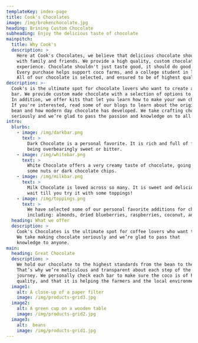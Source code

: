 ```yaml
---
templateKey: index-page
title: Cook's Chocolates
image: /img/brokenchocolate.jpg
heading: Brining Custom Chocolate
subheading: Enjoy the delicious taste of chocolate
mainpitch:
  title: Why Cook's
  description: >
    Here at Cook's Chocolates, we believe that delicious chocolate should be shared
    with family and friends. We provide a high quality, custom chocolate chocolate
    experience. Chocolate shouldn't just taste good, it should do good as well.
    Every purchase helps support coco farms, and a college student in love with chocolate.
    All of our chocolate is selected, and ensured to be of highest quality.
description: >-
  Cook's is the ultimate spot for chocolate lovers who want to create a custom chocolate
  bar. We provide custom made chocolate with a selection of options to choose from.
  In addition, we offer kits that let you learn how to make your own chocolate!
  If you're interested, read some of our blogs to learn about the origin of the coco
  bean and how modern day chocolate has developed. We take crafting chocolate
  seriously and we’re glad to pass the passion and knowledge on to all interested!
intro:
  blurbs:
    - image: /img/darkbar.png
      text: >
        Dark Chocolate is a personal favorite. It is rich and full of flavor, without
        being overbearingly sweet or bitter.
    - image: /img/whitebar.png
      text: >
        White Chocolate offers a very creamy taste of chocolate, going great with
        some nuts or dark chocolate chips.
    - image: /img/milkbar.png
      text: >
        Milk Chocolate is loved across so many. It is sweet and delicious. Just
        wait till you try it with some toppings!
    - image: /img/toppings.png
      text: >
        We have selected some of our personal favorite additions for chocolate,
        including: almonds, dried blueberries, raspberries, coconut, and hazelnuts.
  heading: What we offer
  description: >
    Cook's Chocolates is the ultimate spot for coffee lovers who want to learn.
    We take making chocolate seriously and we’re glad to pass that
    knowledge to anyone.
main:
  heading: Great Chocolate
  description: >
    We hold our chocolate to the highest standards from the bean to the bar.
    That’s why we’re meticulous and transparent about each step of the
    journey. We personally check each bar to make sure the coco is of highest
    quality, and that it is helping the farmers and the local environment.
  image1:
    alt: A close-up of a paper filter
    image: /img/products-grid3.jpg
  image2:
    alt: A green cup on a wooden table
    image: /img/products-grid2.jpg
  image3:
    alt:  beans
    image: /img/products-grid1.jpg
---
```

